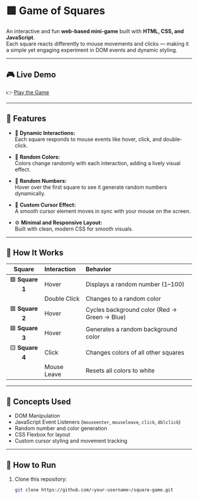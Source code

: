 # 🟦 Game of Squares

An interactive and fun **web-based mini-game** built with **HTML, CSS, and JavaScript**.  
Each square reacts differently to mouse movements and clicks — making it a simple yet engaging experiment in DOM events and dynamic styling.

---

## 🎮 Live Demo
👉 [Play the Game](https://faizan-khanjada.github.io/square-game/)

---

## 🧩 Features

- 🧠 **Dynamic Interactions:**  
  Each square responds to mouse events like hover, click, and double-click.

- 🎨 **Random Colors:**  
  Colors change randomly with each interaction, adding a lively visual effect.

- 🔢 **Random Numbers:**  
  Hover over the first square to see it generate random numbers dynamically.

- 🧭 **Custom Cursor Effect:**  
  A smooth cursor element moves in sync with your mouse on the screen.

- ⚙️ **Minimal and Responsive Layout:**  
  Built with clean, modern CSS for smooth visuals.

---

## 🧱 How It Works

| Square | Interaction | Behavior |
|:-------:|:-------------|:----------|
| 🟩 **Square 1** | Hover | Displays a random number (1–100) |
| | Double Click | Changes to a random color |
| 🟥 **Square 2** | Hover | Cycles background color (Red → Green → Blue) |
| 🟦 **Square 3** | Hover | Generates a random background color |
| 🟨 **Square 4** | Click | Changes colors of all other squares |
| | Mouse Leave | Resets all colors to white |

---

## 🧠 Concepts Used
- DOM Manipulation  
- JavaScript Event Listeners (`mouseenter`, `mouseleave`, `click`, `dblclick`)  
- Random number and color generation  
- CSS Flexbox for layout  
- Custom cursor styling and movement tracking

---

## 🚀 How to Run
1. Clone this repository:
   ```bash
   git clone https://github.com/<your-username>/square-game.git
